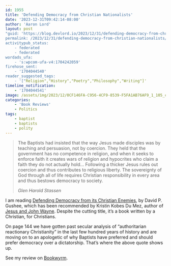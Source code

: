 ```yaml
---
id: 1955
title: 'Defending Democracy from Christian Nationalists'
date: '2023-12-31T09:42:14-08:00'
author: 'Aaron Lord'
layout: post
"guid: 'https://blog.devlord.io/2023/12/31/defending-democracy-from-christian-nationalists/'
permalink: /2023/12/31/defending-democracy-from-christian-nationalists/
activitypub_status:
    - federated
    - federated
wordads_ufa:
    - 's:wpcom-ufa-v4:1704242059'
firehose_sent:
    - '1704044540'
reader_suggested_tags:
    - '["Religion","History","Poetry","Philosophy","Writing"]'
timeline_notification:
    - '1704044541'
image: /assets/img/2023/12/0CF146FA-C956-4CF9-8539-F5FA1AB76AF9_1_105_c.jpeg
categories:
    - 'Book Reviews'
    - Politics
tags:
    - baptist
    - baptists
    - polity
---
```


<!-- wp:quote -->
<blockquote class="wp-block-quote"><!-- wp:paragraph -->
<p>The Baptists had insisted that the way Jesus made disciples was by teaching and persuasion, not by coercion. They held that the government has no competence in religion, and when it seeks to enforce faith it creates wars of religion and hypocrites who claim a faith they do not actually hold... Following a thicker Jesus rules out coercion and thus contributes to religious liberty. The sovereignty of God through all of life requires Christian responsibility in every area and thus bestows democracy to society.</p>
<!-- /wp:paragraph --><cite>Glen Harold Stassen</cite></blockquote>
<!-- /wp:quote -->

<!-- wp:paragraph -->
<p>I am reading <a href="https://bookwyrm.social/book/1462496/s/defending-democracy-from-its-christian-enemies">Defending Democracy from its Christian Enemies</a>, by David P. Gushee, which has been recommended by Kristin Kobes Du Mez, author of <a href="https://bookwyrm.social/book/95018/s/jesus-and-john-wayne">Jesus and John Wayne</a>. Despite the cutting title, it’s a book written by a Christian, for Christians.</p>
<!-- /wp:paragraph -->

<!-- wp:paragraph -->
<p>On page 144 we have gotten past secular analysis of “authoritarian reactionary Christianity” in the last few hundred years of history and are moving on to an apologetic of why Baptists have preferred and should prefer democracy over a dictatorship. That’s where the above quote shows up.</p>
<!-- /wp:paragraph -->

<!-- wp:paragraph -->
<p>See my review on <a href="https://bookwyrm.social/user/devlord/review/3443668/s/a-proper-takedown-of-christian-nationalism-but-it-seems-to-be-for-a-specific-audience#anchor-3443668">Bookwyrm</a>.</p>
<!-- /wp:paragraph -->